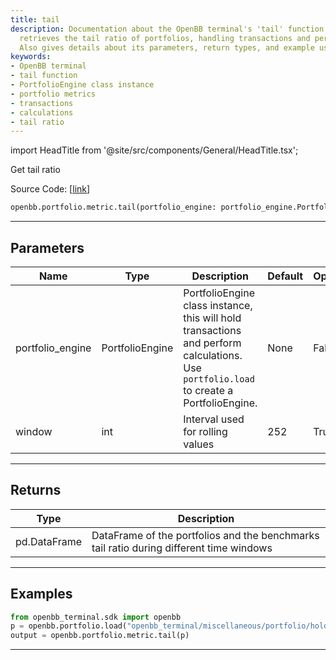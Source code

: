 ```yaml
---
title: tail
description: Documentation about the OpenBB terminal's 'tail' function. The function
  retrieves the tail ratio of portfolios, handling transactions and performing calculations.
  Also gives details about its parameters, return types, and example usage.
keywords:
- OpenBB terminal
- tail function
- PortfolioEngine class instance
- portfolio metrics
- transactions
- calculations
- tail ratio
---
```


import HeadTitle from '@site/src/components/General/HeadTitle.tsx';

<HeadTitle title="portfolio.metric.tail - Reference | OpenBB SDK Docs" />

Get tail ratio

Source Code: [[link](https://github.com/OpenBB-finance/OpenBBTerminal/tree/main/openbb_terminal/portfolio/portfolio_model.py#L1453)]

```python wordwrap
openbb.portfolio.metric.tail(portfolio_engine: portfolio_engine.PortfolioEngine, window: int = 252)
```

---

## Parameters

| Name | Type | Description | Default | Optional |
| ---- | ---- | ----------- | ------- | -------- |
| portfolio_engine | PortfolioEngine | PortfolioEngine class instance, this will hold transactions and perform calculations.<br/>Use `portfolio.load` to create a PortfolioEngine. | None | False |
| window | int | Interval used for rolling values | 252 | True |


---

## Returns

| Type | Description |
| ---- | ----------- |
| pd.DataFrame | DataFrame of the portfolios and the benchmarks tail ratio during different time windows |
---

## Examples

```python
from openbb_terminal.sdk import openbb
p = openbb.portfolio.load("openbb_terminal/miscellaneous/portfolio/holdings_example.xlsx")
output = openbb.portfolio.metric.tail(p)
```

---

